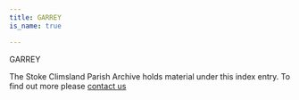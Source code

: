 ```yaml
---
title: GARREY
is_name: true

---
```


GARREY


The Stoke Climsland Parish Archive holds material under this index entry. To find out more please [contact us](/contact/)
